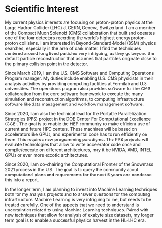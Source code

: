 # Scientific Interest

My current physics interests are focusing on proton-proton physics at the Large Hadron Collider (LHC) at CERN, Geneva, Switzerland. I am a member of the Compact Muon Solenoid (CMS) collaboration that built and operates one of the four detectors recording the world's highest energy proton-proton collisions. I am interested in Beyond-Standard-Model (BSM) physics searches, especially in the area of dark matter. I find the techniques centered around long lived particles very intriguing, as they go beyond the default particle reconstruction that assumes that particles originate close to the primary collision point in the detector.

Since March 2019, I am the U.S. CMS Software and Computing Operations Program manager. My duties include enabling U.S. CMS physicists in their analysis activities by providing computing facilities at Fermilab and U.S universities. The operations program also provides software for the CMS collaboration from the core software framework to execute the many simulation and reconstruction algorithms, to computing infrastructure software like data management and workflow management software.

Since 2020, I am also the technical lead for the Portable Parallelization Strategies (PPS) project in the DOE Center For Computational Excellence (CCE). The goal is to enable the HEP community to make efficient use of current and future HPC centers. These machines will be based on accelerators like GPUs, and experimental code has to run efficiently on them. This requires new programming paradigms. The PPS projects will evaluate technologies that allow to write accelerator code once and compile/execute on different architectures, may it be NVIDA, AMD, INTEL GPUs or even more excotic architectures.

Since 2020, I am co-chairing the Computational Frontier of the Snowmass 2021 process in the U.S. The goal is to query the community about computational plans and requirements for the next 5 years and condense this into a report.

In the longer term, I am planning to invest into Machine Learning techniques both for my analysis projects and to answer questions for the computing infrastructure. Machine Learning is very intriguing to me, but needs to be treated carefully. One of the aspects that we need to understand is uncertainties related to using Machine Learning techniques. Paired with new techniques that allow for analysis of exabyte size datasets, my longer term goal is to enable a successful physics harvest in the HL-LHC era.
